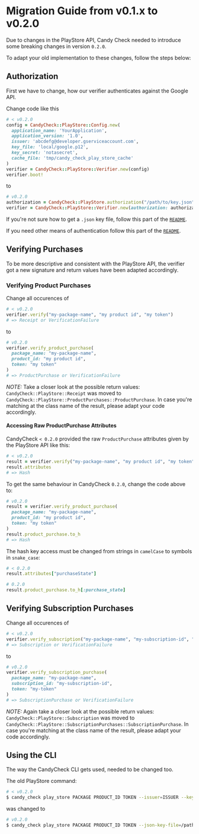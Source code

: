 # Migration Guide from v0.1.x to v0.2.0

Due to changes in the PlayStore API, Candy Check needed to introduce some breaking changes in version `0.2.0`.

To adapt your old implementation to these changes, follow the steps below:

## Authorization

First we have to change, how our verifier authenticates against the Google API.

Change code like this

```ruby
# < v0.2.0
config = CandyCheck::PlayStore::Config.new(
  application_name: 'YourApplication',
  application_version: '1.0',
  issuer: 'abcdefg@developer.gserviceaccount.com',
  key_file: 'local/google.p12',
  key_secret: 'notasecret',
  cache_file: 'tmp/candy_check_play_store_cache'
)
verifier = CandyCheck::PlayStore::Verifier.new(config)
verifier.boot!
```

to

```ruby
# v0.2.0
authorization = CandyCheck::PlayStore.authorization("/path/to/key.json")
verifier = CandyCheck::PlayStore::Verifier.new(authorization: authorization)
```

If you're not sure how to get a `.json` key file, follow this part of the [`README`](/README.md#getting-the-json-key-file).

If you need other means of authentication follow this part of the [`README`](/README.md#building-an-authorization-object).

## Verifying Purchases

To be more descriptive and consistent with the PlayStore API, the verifier got a new signature and return values have been adapted accordingly.

### Verifying Product Purchases

Change all occurences of

```ruby
# < v0.2.0
verifier.verify("my-package-name", "my product id", "my token")
# => Receipt or VerificationFailure
```

to

```ruby
# v0.2.0
verifier.verify_product_purchase(
  package_name: "my-package-name",
  product_id: "my product id",
  token: "my token"
)
# => ProductPurchase or VerificationFailure
```

*NOTE:* Take a closer look at the possible return values: `CandyCheck::PlayStore::Receipt` was moved to `CandyCheck::PlayStore::ProductPurchases::ProductPurchase`. In case you're matching at the class name of the result, please adapt your code accordingly.

#### Accessing Raw ProductPurchase Attributes

CandyCheck `< 0.2.0` provided the raw `ProductPurchase` attributes given by the PlayStore API like this:

```ruby
# < v0.2.0
result = verifier.verify("my-package-name", "my product id", "my token")
result.attributes
# => Hash
```

To get the same behaviour in CandyCheck `0.2.0`, change the code above to:

```ruby
# v0.2.0
result = verifier.verify_product_purchase(
  package_name: "my-package-name",
  product_id: "my product id",
  token: "my token"
)
result.product_purchase.to_h
# => Hash
```

The hash key access must be changed from strings in `camelCase` to symbols in `snake_case`:

```ruby
# < 0.2.0
result.attributes["purchaseState"]

# 0.2.0
result.product_purchase.to_h[:purchase_state]
```

## Verifying Subscription Purchases

Change all occurences of

```ruby
# < v0.2.0
verifier.verify_subscription("my-package-name", "my-subscription-id", "my-token")
# => Subscription or VerificationFailure
```

to

```ruby
# v0.2.0
verifier.verify_subscription_purchase(
  package_name: "my-package-name",
  subscription_id: "my-subscription-id",
  token: "my-token"
)
# => SubscriptionPurchase or VerificationFailure
```

*NOTE:* Again take a closer look at the possible return values: `CandyCheck::PlayStore::Subscription` was moved to `CandyCheck::PlayStore::SubscriptionPurchases::SubscriptionPurchase`. In case you're matching at the class name of the result, please adapt your code accordingly.

## Using the CLI

The way the CandyCheck CLI gets used, needed to be changed too.

The old PlayStore command:

```bash
# < v0.2.0
$ candy_check play_store PACKAGE PRODUCT_ID TOKEN --issuer=ISSUER --key-file=KEY_FILE
```

was changed to

```bash
# v0.2.0
$ candy_check play_store PACKAGE PRODUCT_ID TOKEN --json-key-file=/path/to/key.json
```
